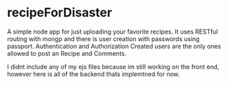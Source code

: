 # recipeForDisaster

A simple node app for just uploading your favorite recipes.
It uses RESTful routing with mongp and there is user creation with passwords using passport.
Authentication and Authorization
Created users are the only ones allowed to post an Recipe and Comments.

I didnt include any of my ejs files because im still working on the front end, however
here is all of the backend thats implemtned for now. 
